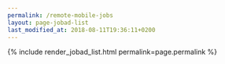 ```yaml
---
permalink: /remote-mobile-jobs
layout: page-jobad-list
last_modified_at: 2018-08-11T19:36:11+0200
---
```

{% include render_jobad_list.html permalink=page.permalink %}
